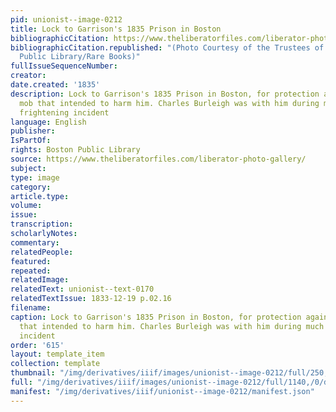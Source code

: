 ```yaml
---
pid: unionist--image-0212
title: Lock to Garrison's 1835 Prison in Boston
bibliographicCitation: https://www.theliberatorfiles.com/liberator-photo-gallery/
bibliographicCitation.republished: "(Photo Courtesy of the Trustees of the Boston
  Public Library/Rare Books)"
fullIssueSequenceNumber: 
creator: 
date.created: '1835'
description: Lock to Garrison's 1835 Prison in Boston, for protection against the
  mob that intended to harm him. Charles Burleigh was with him during much of this
  frightening incident
language: English
publisher: 
IsPartOf: 
rights: Boston Public Library
source: https://www.theliberatorfiles.com/liberator-photo-gallery/
subject: 
type: image
category: 
article.type: 
volume: 
issue: 
transcription: 
scholarlyNotes: 
commentary: 
relatedPeople: 
featured: 
repeated: 
relatedImage: 
relatedText: unionist--text-0170
relatedTextIssue: 1833-12-19 p.02.16
filename: 
caption: Lock to Garrison's 1835 Prison in Boston, for protection against the mob
  that intended to harm him. Charles Burleigh was with him during much of this frightening
  incident
order: '615'
layout: template_item
collection: template
thumbnail: "/img/derivatives/iiif/images/unionist--image-0212/full/250,/0/default.jpg"
full: "/img/derivatives/iiif/images/unionist--image-0212/full/1140,/0/default.jpg"
manifest: "/img/derivatives/iiif/unionist--image-0212/manifest.json"
---
```

